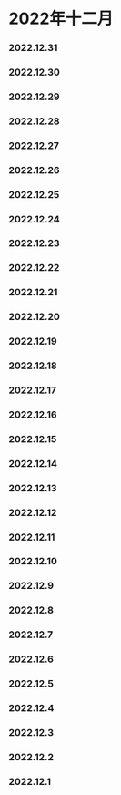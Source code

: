 # 2022年十二月
### 2022.12.31
### 2022.12.30
### 2022.12.29
### 2022.12.28
### 2022.12.27
### 2022.12.26
### 2022.12.25
### 2022.12.24
### 2022.12.23
### 2022.12.22
### 2022.12.21
### 2022.12.20
### 2022.12.19
### 2022.12.18
### 2022.12.17
### 2022.12.16
### 2022.12.15
### 2022.12.14
### 2022.12.13
### 2022.12.12
### 2022.12.11
### 2022.12.10
### 2022.12.9
### 2022.12.8
### 2022.12.7
### 2022.12.6
### 2022.12.5
### 2022.12.4
### 2022.12.3
### 2022.12.2
### 2022.12.1
